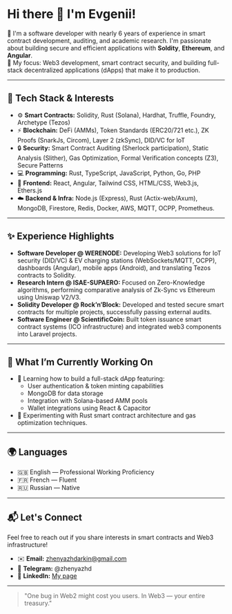 # Hi there 👋 I'm Evgenii!

🚀 I'm a software developer with nearly 6 years of experience in smart contract development, auditing, and academic research. I'm passionate about building secure and efficient applications with **Soldity**, **Ethereum**, and **Angular**.  
🎯 My focus: Web3 development, smart contract security, and building full-stack decentralized applications (dApps) that make it to production.

---

## 🔧 Tech Stack & Interests

-   ⚙️ **Smart Contracts:** Solidity, Rust (Solana), Hardhat, Truffle, Foundry, Archetype (Tezos)
-   ⚡ **Blockchain:** DeFi (AMMs), Token Standards (ERC20/721 etc.), ZK Proofs (SnarkJs, Circom), Layer 2 (zkSync), DID/VC for IoT
-   🔒 **Security:** Smart Contract Auditing (Sherlock participation), Static Analysis (Slither), Gas Optimization, Formal Verification concepts (Z3), Secure Patterns
-   💻 **Programming:** Rust, TypeScript, JavaScript, Python, Go, PHP
-   🎨 **Frontend:** React, Angular, Tailwind CSS, HTML/CSS, Web3.js, Ethers.js
-   ☁️ **Backend & Infra:** Node.js (Express), Rust (Actix-web/Axum), MongoDB, Firestore, Redis, Docker, AWS, MQTT, OCPP, Prometheus.

---

## ✨ Experience Highlights

-   **Software Developer @ WERENODE:** Developing Web3 solutions for IoT security (DID/VC) & EV charging stations (WebSockets/MQTT, OCPP), dashboards (Angular), mobile apps (Android), and translating Tezos contracts to Solidity.
-   **Research Intern @ ISAE-SUPAERO:** Focused on Zero-Knowledge algorithms, performing comparative analysis of Zk-Sync vs Ethereum using Uniswap V2/V3.
-   **Solidity Developer @ Rock’n’Block:** Developed and tested secure smart contracts for multiple projects, successfully passing external audits.
-   **Software Engineer @ ScientificCoin:** Built token issuance smart contract systems (ICO infrastructure) and integrated web3 components into Laravel projects.

---

## 🧠 What I’m Currently Working On

-   🚧 Learning how to build a full-stack dApp featuring:
    -   User authentication & token minting capabilities
    -   MongoDB for data storage
    -   Integration with Solana-based AMM pools
    -   Wallet integrations using React & Capacitor
-   🧪 Experimenting with Rust smart contract architecture and gas optimization techniques.

---

## 🌍 Languages

-   🇬🇧 English — Professional Working Proficiency
-   🇫🇷 French — Fluent
-   🇷🇺 Russian — Native

---

## 📬 Let's Connect

Feel free to reach out if you share interests in smart contracts and Web3 infrastructure!

-   ✉️ **Email:** zhenyazhdarkin@gmail.com
-   💬 **Telegram:** @zhenyazhd
-   💼 **LinkedIn:** [My page](https://www.linkedin.com/in/evgenii-zhdarkin-2758b1233/)
  
---

> "One bug in Web2 might cost you users. In Web3 — your entire treasury."

